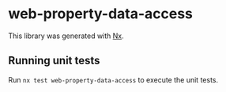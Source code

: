 # web-property-data-access

This library was generated with [Nx](https://nx.dev).

## Running unit tests

Run `nx test web-property-data-access` to execute the unit tests.
